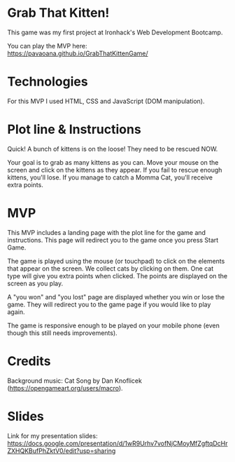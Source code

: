 # Grab That Kitten!

This game was my first project at Ironhack's Web Development Bootcamp. 

You can play the MVP here: https://pavaoana.github.io/GrabThatKittenGame/


# Technologies

For this MVP I used HTML, CSS and JavaScript (DOM manipulation).


# Plot line & Instructions

Quick! A bunch of kittens is on the loose!
They need to be rescued NOW.

Your goal is to grab as many kittens as you can.
Move your mouse on the screen and click on the kittens as they appear.
If you fail to rescue enough kittens, you'll lose.
If you manage to catch a Momma Cat, you'll receive extra points.


# MVP

This MVP includes a landing page with the plot line for the game and instructions. 
This page will redirect you to the game once you press Start Game.

The game is played using the mouse (or touchpad) to click on the elements that appear on the screen.
We collect cats by clicking on them. 
One cat type will give you extra points when clicked.
The points are displayed on the screen as you play.

A "you won" and "you lost" page are displayed whether you win or lose the game.
They will redirect you to the game page if you would like to play again.

The game is responsive enough to be played on your mobile phone (even though this still needs improvements).


# Credits

Background music: Cat Song by Dan Knoflicek (https://opengameart.org/users/macro).


# Slides

Link for my presentation slides: https://docs.google.com/presentation/d/1wR9Urhv7vofNjCMoyMfZgftqDcHrZXHQKBufPhZktV0/edit?usp=sharing

